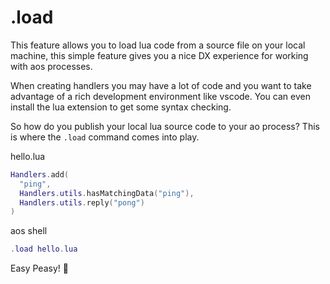 # .load

This feature allows you to load lua code from a source file on your local machine, this simple feature gives you a nice DX experience for working with aos processes.

When creating handlers you may have a lot of code and you want to take advantage of a rich development environment like vscode. You can even install the lua extension to get some syntax checking.

So how do you publish your local lua source code to your ao process? This is where the `.load` command comes into play.

hello.lua

```lua
Handlers.add(
  "ping",
  Handlers.utils.hasMatchingData("ping"),
  Handlers.utils.reply("pong")
)
```

aos shell

```lua
.load hello.lua
```

Easy Peasy! 🐶
